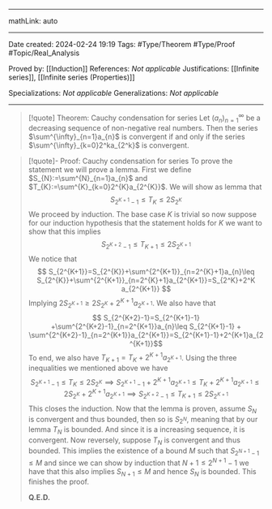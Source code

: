 
---

mathLink: auto

---
Date created: 2024-02-24 19:19
Tags: #Type/Theorem  #Type/Proof #Topic/Real_Analysis 

Proved by: [[Induction]]
References: _Not applicable_
Justifications: [[Infinite series]], [[Infinite series (Properties)]]

Specializations: _Not applicable_
Generalizations: _Not applicable_

---  

> [!quote] Theorem: Cauchy condensation for series
> Let $(a_n)^\infty_{n=1}$ be a decreasing sequence of non-negative real numbers. Then the series $\sum^{\infty}_{n=1}a_{n}$ is convergent if and only if the series $\sum^{\infty}_{k=0}2^ka_{2^k}$ is convergent.

>[!quote]- Proof: Cauchy condensation for series
>To prove the statement we will prove a lemma. First we define $S_{N}:=\sum^{N}_{n=1}a_{n}$ and $T_{K}:=\sum^{K}_{k=0}2^{K}a_{2^{K}}$. We will show as lemma that $$ S_{2^{K+1}-1}\leq T_{K}\leq 2S_{2^{K}} $$ We proceed by induction. The base case $K$ is trivial so now suppose for our induction hypothesis that the statement holds for $K$ we want to show that this implies $$ S_{2^{K+2}-1}\leq T_{K+1}\leq 2S_{2^{K+1}}  $$ We notice that $$ S_{2^{K+1}}=S_{2^{K}}+\sum^{2^{K+1}}_{n=2^{K}+1}a_{n}\leq S_{2^{K}}+\sum^{2^{K+1}}_{n=2^{K}+1}a_{2^{K+1}}=S_{2^K}+2^K a_{2^{K+1}} $$ Implying $2S_{2^{K+1}}\geq 2S_{2^K}+2^{K+1}a_{2^{K+1}}$. We also have that $$ S_{2^{K+2}-1}=S_{2^{K+1}-1} +\sum^{2^{K+2}-1}_{n=2^{K+1}}a_{n}\leq S_{2^{K+1}-1} + \sum^{2^{K+2}-1}_{n=2^{K+1}}a_{2^{K+1}}=S_{2^{K+1}-1}+2^{K+1}a_{2^{K+1}}$$ To end, we also have $T_{K+1}=T_{K}+2^{K+1}a_{2^{K+1}}$. Using the three inequalities we mentioned above we have $$  S_{2^{K+1}-1}\leq T_{K}\leq 2S_{2^{K}}\implies S_{2^{K+1}-1}+2^{K+1}a_{2^{K+1}}\leq T_{K}+2^{K+1}a_{2^{K+1}}\leq 2S_{2^{K}}+2^{K+1}a_{2^{K+1}} \implies          S_{2^{K+2}-1}\leq T_{K+1}\leq 2S_{2^{K+1}}  $$ This closes the induction. Now that the lemma is proven, assume $S_{N}$ is convergent and thus bounded, then so is $S_{2^N}$, meaning that by our lemma $T_{N}$ is bounded. And since it is a increasing sequence, it is convergent. Now reversely, suppose $T_{N}$ is convergent and thus bounded. This implies the existence of a bound $M$ such that $S_{2^{N+1}-1}\leq M$ and since we can show by induction that $N+1\leq 2^{N+1}-1$ we have that this also implies $S_{N+1}\leq M$ and hence $S_{N}$ is bounded. This finishes the proof.
>
>**Q.E.D.**


